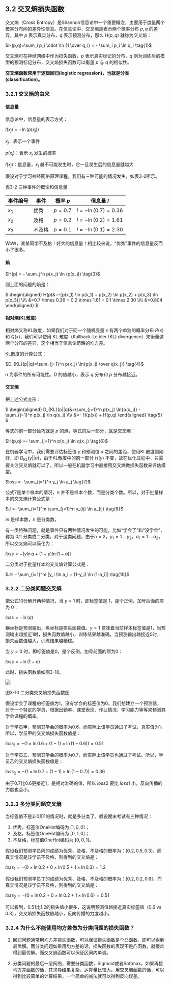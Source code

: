 <!--Copyright © Microsoft Corporation. All rights reserved.
  适用于[License](https://github.com/Microsoft/ai-edu/blob/master/LICENSE.md)版权许可-->

## 3.2 交叉熵损失函数

交叉熵（Cross Entropy）是Shannon信息论中一个重要概念，主要用于度量两个概率分布间的差异性信息。在信息论中，交叉熵是表示两个概率分布 $`p,q`$ 的差异，其中 $`p`$ 表示真实分布，$`q`$ 表示预测分布，那么 $`H(p,q)`$ 就称为交叉熵：

$`H(p,q)=\sum_i p_i \cdot \ln {1 \over q_i} = - \sum_i p_i \ln q_i \tag{1}`$

交叉熵可在神经网络中作为损失函数，$`p`$ 表示真实标记的分布，$`q`$ 则为训练后的模型的预测标记分布，交叉熵损失函数可以衡量 $`p`$ 与 $`q`$ 的相似性。

**交叉熵函数常用于逻辑回归(logistic regression)，也就是分类(classification)。**

### 3.2.1 交叉熵的由来

#### 信息量

信息论中，信息量的表示方式：

$`I(x_j) = -\ln (p(x_j)) \tag{2}`$

$`x_j`$：表示一个事件

$`p(x_j)`$：表示 $`x_j`$ 发生的概率

$`I(x_j)`$：信息量，$`x_j`$ 越不可能发生时，它一旦发生后的信息量就越大

假设对于学习神经网络原理课程，我们有三种可能的情况发生，如表3-2所示。

表3-2 三种事件的概论和信息量

|事件编号|事件|概率 $p$|信息量 $I$|
|---|---|---|---|
|$`x_1`$|优秀|$`p=0.7`$|$`I=-\ln(0.7)=0.36`$|
|$`x_2`$|及格|$`p=0.2`$|$`I=-\ln(0.2)=1.61`$|
|$`x_3`$|不及格|$`p=0.1`$|$`I=-\ln(0.1)=2.30`$|

WoW，某某同学不及格！好大的信息量！相比较来说，“优秀”事件的信息量反而小了很多。

#### 熵

$`H(p) = - \sum_j^n p(x_j) \ln (p(x_j)) \tag{3}`$

则上面的问题的熵是：

$`
\begin{aligned}  
H(p)&=-[p(x_1) \ln p(x_1) + p(x_2) \ln p(x_2) + p(x_3) \ln p(x_3)] \\\\
&=0.7 \times 0.36 + 0.2 \times 1.61 + 0.1 \times 2.30 \\\\
&=0.804
\end{aligned}
`$

#### 相对熵(KL散度)

相对熵又称KL散度，如果我们对于同一个随机变量 $x$ 有两个单独的概率分布 $P(x)$ 和 $Q(x)$，我们可以使用 KL 散度（Kullback-Leibler (KL) divergence）来衡量这两个分布的差异，这个相当于信息论范畴的均方差。

KL散度的计算公式：

$`D_{KL}(p||q)=\sum_{j=1}^n p(x_j) \ln{p(x_j) \over q(x_j)} \tag{4}`$

$`n`$ 为事件的所有可能性。$`D`$ 的值越小，表示 $`q`$ 分布和 $`p`$ 分布越接近。

#### 交叉熵

把上述公式变形：

$`
\begin{aligned}  
D_{KL}(p||q)&=\sum_{j=1}^n p(x_j) \ln{p(x_j)} - \sum_{j=1}^n p(x_j) \ln q(x_j) \\\\
&=- H(p(x)) + H(p,q) 
\end{aligned}
\tag{5}
`$

等式的前一部分恰巧就是 $p$ 的熵，等式的后一部分，就是交叉熵：

$`H(p,q) =- \sum_{j=1}^n p(x_j) \ln q(x_j) \tag{6}`$

在机器学习中，我们需要评估标签值 $y$ 和预测值 $a$ 之间的差距，使用KL散度刚刚好，即 $`D_{KL}(y||a)`$，由于KL散度中的前一部分 $`H(y)`$ 不变，故在优化过程中，只需要关注交叉熵就可以了。所以一般在机器学习中直接用交叉熵做损失函数来评估模型。

$`loss =- \sum_{j=1}^n y_j \ln a_j \tag{7}`$

公式7是单个样本的情况，$n$ 并不是样本个数，而是分类个数。所以，对于批量样本的交叉熵计算公式是：

$`J =- \sum_{i=1}^m \sum_{j=1}^n y_{ij} \ln a_{ij} \tag{8}`$

$`m`$ 是样本数，$`n`$ 是分类数。

有一类特殊问题，就是事件只有两种情况发生的可能，比如“学会了”和“没学会”，称为 $`0/1`$ 分类或二分类。对于这类问题，由于$`n=2，y_1=1-y_2，a_1=1-a_2`$，所以交叉熵可以简化为：

$`loss =-[y \ln a + (1-y) \ln (1-a)] \tag{9}`$

二分类对于批量样本的交叉熵计算公式是：

$`J= - \sum_{i=1}^m [y_i \ln a_i + (1-y_i) \ln (1-a_i)] \tag{10}`$

### 3.2.2 二分类问题交叉熵

把公式10分解开两种情况，当 $y=1$ 时，即标签值是 $`1`$，是个正例，加号后面的项为 $`0`$：

$`loss = -\ln(a) \tag{11}`$

横坐标是预测输出，纵坐标是损失函数值。$`y=1`$ 意味着当前样本标签值是1，当预测输出越接近1时，损失函数值越小，训练结果越准确。当预测输出越接近0时，损失函数值越大，训练结果越糟糕。

当 $`y=0`$ 时，即标签值是0，是个反例，加号前面的项为0：

$`loss = -\ln (1-a) \tag{12}`$

此时，损失函数值如图3-10。

<img src="./img/3/crossentropy2.png" ch="500" />

图3-10 二分类交叉熵损失函数图

假设学会了课程的标签值为1，没有学会的标签值为0。我们想建立一个预测器，对于一个特定的学员，根据出勤率、课堂表现、作业情况、学习能力等等来预测其学会课程的概率。

对于学员甲，预测其学会的概率为0.6，而实际上该学员通过了考试，真实值为1。所以，学员甲的交叉熵损失函数值是：

$`
loss_1 = -(1 \times \ln 0.6 + (1-1) \times \ln (1-0.6)) = 0.51
`$

对于学员乙，预测其学会的概率为0.7，而实际上该学员也通过了考试。所以，学员乙的交叉熵损失函数值是：

$`
loss_2 = -(1 \times \ln 0.7 + (1-1) \times \ln (1-0.7)) = 0.36
`$

由于0.7比0.6更接近1，是相对准确的值，所以 $loss2$ 要比 $loss1$ 小，反向传播的力度也会小。

### 3.2.3 多分类问题交叉熵

当标签值不是非0即1的情况时，就是多分类了。假设期末考试有三种情况：

1. 优秀，标签值OneHot编码为 $`[1,0,0]`$；
2. 及格，标签值OneHot编码为 $`[0,1,0]`$；
3. 不及格，标签值OneHot编码为 $`[0,0,1]`$。

假设我们预测学员丙的成绩为优秀、及格、不及格的概率为：$`[0.2,0.5,0.3]`$，而真实情况是该学员不及格，则得到的交叉熵是：

$`
loss_1 = -(0 \times \ln 0.2 + 0 \times \ln 0.5 + 1 \times \ln 0.3) = 1.2
`$


假设我们预测学员丁的成绩为优秀、及格、不及格的概率为：$[0.2,0.2,0.6]$，而真实情况是该学员不及格，则得到的交叉熵是：

$`
loss_2 = -(0 \times \ln 0.2 + 0 \times \ln 0.2 + 1 \times \ln 0.6) = 0.51
`$

可以看到，0.51比1.2的损失值小很多，这说明预测值越接近真实标签值（0.6 vs 0.3），交叉熵损失函数值越小，反向传播的力度越小。

### 3.2.4 为什么不能使用均方差做为分类问题的损失函数？

1. 回归问题通常用均方差损失函数，可以保证损失函数是个凸函数，即可以得到最优解。而分类问题如果用均方差的话，损失函数的表现不是凸函数，就很难得到最优解。而交叉熵函数可以保证区间内单调。

2. 分类问题的最后一层网络，需要分类函数，Sigmoid或者Softmax，如果再接均方差函数的话，其求导结果复杂，运算量比较大。用交叉熵函数的话，可以得到比较简单的计算结果，一个简单的减法就可以得到反向误差。
